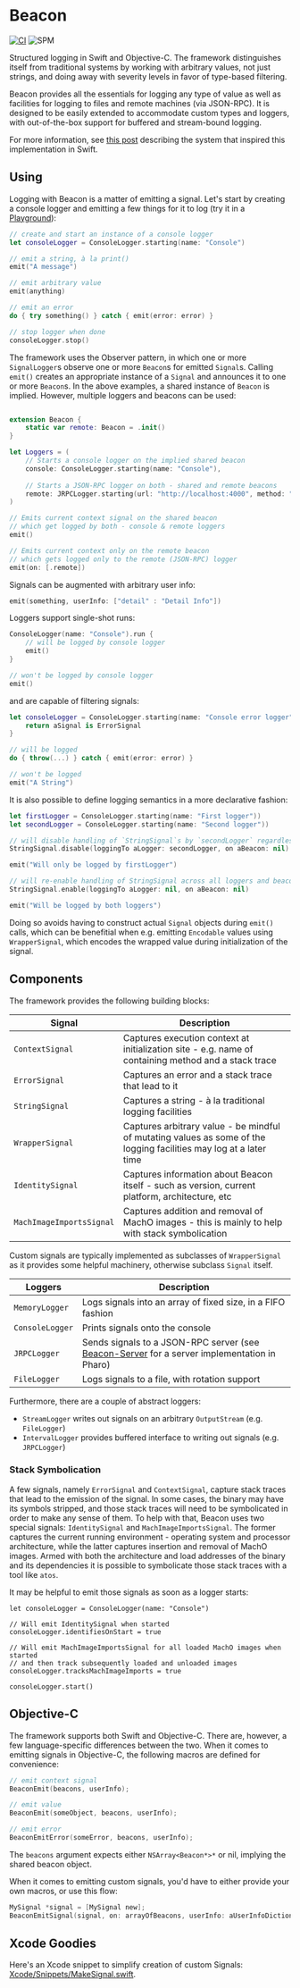 # Beacon

[![CI](https://github.com/grype/SwiftBeacon/actions/workflows/swift.yml/badge.svg)](https://github.com/grype/SwiftBeacon/actions/workflows/swift.yml) ![SPM](https://img.shields.io/badge/Swift_Package_Manager-compatible-orange)

Structured logging in Swift and Objective-C. The framework distinguishes itself from traditional systems by working with arbitrary values, not just strings, and doing away with severity levels in favor of type-based filtering.

Beacon provides all the essentials for logging any type of value as well as facilities for logging to files and remote machines (via JSON-RPC). It is designed to be easily extended to accommodate custom types and loggers, with out-of-the-box support for buffered and stream-bound logging.

For more information, see [this post](http://www.humane-assessment.com/blog/beacon) describing the system that inspired this implementation in Swift.


## Using 

Logging with Beacon is a matter of emitting a signal. Let's start by creating a console logger and emitting a few things for it to log (try it in a [Playground](Playground.xcworkspace)):

```swift
// create and start an instance of a console logger
let consoleLogger = ConsoleLogger.starting(name: "Console")

// emit a string, à la print()
emit("A message")

// emit arbitrary value
emit(anything)

// emit an error
do { try something() } catch { emit(error: error) }

// stop logger when done
consoleLogger.stop()
``` 

The framework uses the Observer pattern, in which one or more `SignalLogger`s observe one or more `Beacon`s for emitted `Signal`s. Calling `emit()` creates an appropriate instance of a `Signal` and announces it to one or more `Beacon`s. In the above examples, a shared instance of `Beacon` is implied. However, multiple loggers and beacons can be used:

```swift

extension Beacon {
    static var remote: Beacon = .init()
}

let Loggers = (
    // Starts a console logger on the implied shared beacon
    console: ConsoleLogger.starting(name: "Console"),
    
    // Starts a JSON-RPC logger on both - shared and remote beacons
    remote: JRPCLogger.starting(url: "http://localhost:4000", method: "emit", name: "JRPC", on: [.shared, .remote])
)

// Emits current context signal on the shared beacon
// which get logged by both - console & remote loggers
emit()

// Emits current context only on the remote beacon
// which gets logged only to the remote (JSON-RPC) logger
emit(on: [.remote])
```

Signals can be augmented with arbitrary user info:

```swift
emit(something, userInfo: ["detail" : "Detail Info"])
```

Loggers support single-shot runs:

```swift
ConsoleLogger(name: "Console").run {
    // will be logged by console logger
    emit()
}

// won't be logged by console logger
emit()
```

and are capable of filtering signals:

```swift
let consoleLogger = ConsoleLogger.starting(name: "Console error logger")) {
    return aSignal is ErrorSignal
}

// will be logged
do { throw(...) } catch { emit(error: error) }

// won't be logged
emit("A String")
```

It is also possible to define logging semantics in a more declarative fashion:

```swift
let firstLogger = ConsoleLogger.starting(name: "First logger"))
let secondLogger = ConsoleLogger.starting(name: "Second logger"))

// will disable handling of `StringSignal`s by `secondLogger` regardless of what Beacon the signal came from.
StringSignal.disable(loggingTo aLogger: secondLogger, on aBeacon: nil)

emit("Will only be logged by firstLogger")

// will re-enable handling of StringSignal across all loggers and beacons
StringSignal.enable(loggingTo aLogger: nil, on aBeacon: nil)

emit("Will be logged by both loggers")
```

Doing so avoids having to construct actual `Signal` objects during `emit()` calls, which can be benefitial when e.g. emitting `Encodable` values using `WrapperSignal`, which encodes the wrapped value during initialization of the signal.

##  Components

The framework provides the following building blocks:

| Signal | Description |
| ------ | ----------- |
| `ContextSignal` | Captures execution context at initialization site - e.g. name of containing method and a stack trace |
| `ErrorSignal` | Captures an error and a stack trace that lead to it |
| `StringSignal` | Captures a string - à la traditional logging facilities |
| `WrapperSignal` | Captures arbitrary value - be mindful of mutating values as some of the logging facilities may log at a later time |
| `IdentitySignal` | Captures information about Beacon itself - such as version, current platform, architecture, etc |
| `MachImageImportsSignal` | Captures addition and removal of MachO images - this is mainly to help with stack symbolication |

Custom signals are typically implemented as subclasses of `WrapperSignal` as it provides some helpful machinery, otherwise subclass `Signal` itself.

| Loggers | Description |
| ------- | ----------- |
| `MemoryLogger` | Logs signals into an array of fixed size, in a FIFO fashion |
| `ConsoleLogger` | Prints signals onto the console |
| `JRPCLogger` | Sends signals to a JSON-RPC server (see [Beacon-Server](https://github.com/grype/Beacon-Server/) for a server implementation in Pharo) |
| `FileLogger` | Logs signals to a file, with rotation support |

Furthermore, there are a couple of abstract loggers: 

- `StreamLogger` writes out signals on an arbitrary `OutputStream` (e.g. `FileLogger`)
- `IntervalLogger` provides buffered interface to writing out signals (e.g. `JRPCLogger`) 


### Stack Symbolication 

A few signals, namely `ErrorSignal` and `ContextSignal`, capture stack traces that lead to the emission of the signal. In some cases, the binary may have its symbols stripped, and those stack traces will need to be symbolicated in order to make any sense of them. To help with that, Beacon uses two special signals: `IdentitySignal` and `MachImageImportsSignal`. The former captures the current running environment - operating system and processor architecture, while the latter captures insertion and removal of MachO images. Armed with both the architecture and load addresses of the binary and its dependencies it is possible to symbolicate those stack traces with a tool like `atos`.

It may be helpful to emit those signals as soon as a logger starts:

```
let consoleLogger = ConsoleLogger(name: "Console")

// Will emit IdentitySignal when started
consoleLogger.identifiesOnStart = true

// Will emit MachImageImportsSignal for all loaded MachO images when started 
// and then track subsequently loaded and unloaded images 
consoleLogger.tracksMachImageImports = true

consoleLogger.start() 
```


## Objective-C

The framework supports both Swift and Objective-C. There are, however, a few language-specific differences between the two. When it comes to emitting signals in Objective-C, the following macros are defined for convenience:

```objective-c
// emit context signal
BeaconEmit(beacons, userInfo);

// emit value
BeaconEmit(someObject, beacons, userInfo);

// emit error
BeaconEmitError(someError, beacons, userInfo);
```

The `beacons` argument expects either `NSArray<Beacon*>*` or nil, implying the shared beacon object.

When it comes to emitting custom signals, you'd have to either provide your own macros, or use this flow:

```objective-c
MySignal *signal = [MySignal new];
BeaconEmitSignal(signal, on: arrayOfBeacons, userInfo: aUserInfoDictionary)
```

## Xcode Goodies

Here's an Xcode snippet to simplify creation of custom Signals: [Xcode/Snippets/MakeSignal.swift](Xcode/Snippets/MakeSignal.swift).

